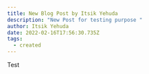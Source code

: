 ```yaml
---
title: New Blog Post by Itsik Yehuda
description: "New Post for testing purpose "
author: Itsik Yehuda
date: 2022-02-16T17:56:30.735Z
tags:
  - created
---
```

Test